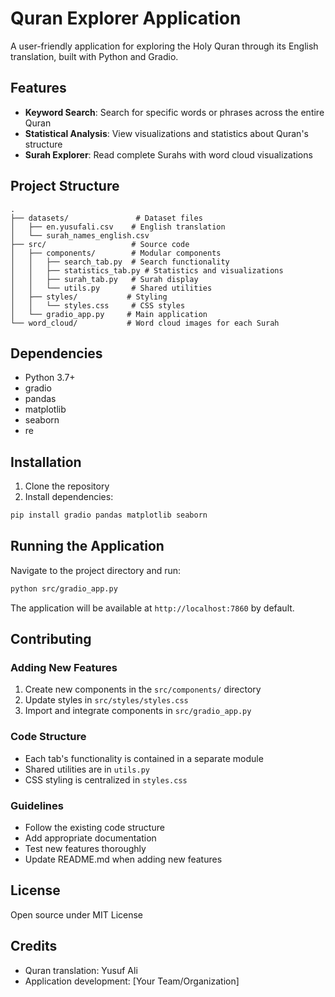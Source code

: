 # Quran Explorer Application

A user-friendly application for exploring the Holy Quran through its English translation, built with Python and Gradio.

## Features

- **Keyword Search**: Search for specific words or phrases across the entire Quran
- **Statistical Analysis**: View visualizations and statistics about Quran's structure
- **Surah Explorer**: Read complete Surahs with word cloud visualizations

## Project Structure

```
.
├── datasets/               # Dataset files
│   ├── en.yusufali.csv    # English translation
│   └── surah_names_english.csv
├── src/                   # Source code
│   ├── components/        # Modular components
│   │   ├── search_tab.py  # Search functionality
│   │   ├── statistics_tab.py # Statistics and visualizations
│   │   ├── surah_tab.py   # Surah display
│   │   └── utils.py       # Shared utilities
│   ├── styles/           # Styling
│   │   └── styles.css     # CSS styles
│   └── gradio_app.py     # Main application
└── word_cloud/           # Word cloud images for each Surah
```

## Dependencies

- Python 3.7+
- gradio
- pandas
- matplotlib
- seaborn
- re

## Installation

1. Clone the repository
2. Install dependencies:
```bash
pip install gradio pandas matplotlib seaborn
```

## Running the Application

Navigate to the project directory and run:

```bash
python src/gradio_app.py
```

The application will be available at `http://localhost:7860` by default.

## Contributing

### Adding New Features

1. Create new components in the `src/components/` directory
2. Update styles in `src/styles/styles.css`
3. Import and integrate components in `src/gradio_app.py`

### Code Structure

- Each tab's functionality is contained in a separate module
- Shared utilities are in `utils.py`
- CSS styling is centralized in `styles.css`

### Guidelines

- Follow the existing code structure
- Add appropriate documentation
- Test new features thoroughly
- Update README.md when adding new features

## License

Open source under MIT License

## Credits

- Quran translation: Yusuf Ali
- Application development: [Your Team/Organization]